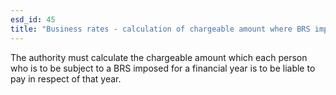 ```yaml
---
esd_id: 45
title: "Business rates - calculation of chargeable amount where BRS imposed"
---
```


The authority must calculate the chargeable amount which each person who is to be subject to a BRS imposed for a financial year is to be liable to pay in respect of that year.

